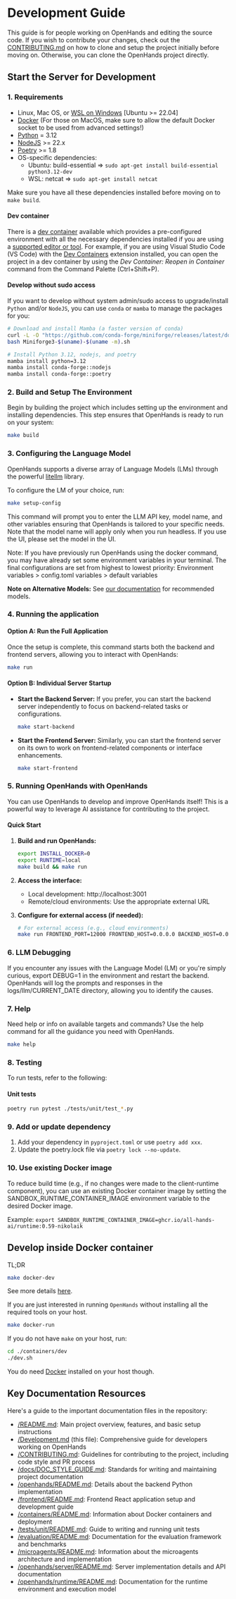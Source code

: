 # Development Guide

This guide is for people working on OpenHands and editing the source code.
If you wish to contribute your changes, check out the
[CONTRIBUTING.md](https://github.com/All-Hands-AI/OpenHands/blob/main/CONTRIBUTING.md)
on how to clone and setup the project initially before moving on. Otherwise,
you can clone the OpenHands project directly.

## Start the Server for Development

### 1. Requirements

- Linux, Mac OS, or [WSL on Windows](https://learn.microsoft.com/en-us/windows/wsl/install) [Ubuntu >= 22.04]
- [Docker](https://docs.docker.com/engine/install/) (For those on MacOS, make sure to allow the default Docker socket to be used from advanced settings!)
- [Python](https://www.python.org/downloads/) = 3.12
- [NodeJS](https://nodejs.org/en/download/package-manager) >= 22.x
- [Poetry](https://python-poetry.org/docs/#installing-with-the-official-installer) >= 1.8
- OS-specific dependencies:
  - Ubuntu: build-essential => `sudo apt-get install build-essential python3.12-dev`
  - WSL: netcat => `sudo apt-get install netcat`

Make sure you have all these dependencies installed before moving on to `make build`.

#### Dev container

There is a [dev container](https://containers.dev/) available which provides a
pre-configured environment with all the necessary dependencies installed if you
are using a [supported editor or tool](https://containers.dev/supporting). For
example, if you are using Visual Studio Code (VS Code) with the
[Dev Containers](https://marketplace.visualstudio.com/items?itemName=ms-vscode-remote.remote-containers)
extension installed, you can open the project in a dev container by using the
_Dev Container: Reopen in Container_ command from the Command Palette
(Ctrl+Shift+P).

#### Develop without sudo access

If you want to develop without system admin/sudo access to upgrade/install `Python` and/or `NodeJS`, you can use
`conda` or `mamba` to manage the packages for you:

```bash
# Download and install Mamba (a faster version of conda)
curl -L -O "https://github.com/conda-forge/miniforge/releases/latest/download/Miniforge3-$(uname)-$(uname -m).sh"
bash Miniforge3-$(uname)-$(uname -m).sh

# Install Python 3.12, nodejs, and poetry
mamba install python=3.12
mamba install conda-forge::nodejs
mamba install conda-forge::poetry
```

### 2. Build and Setup The Environment

Begin by building the project which includes setting up the environment and installing dependencies. This step ensures
that OpenHands is ready to run on your system:

```bash
make build
```

### 3. Configuring the Language Model

OpenHands supports a diverse array of Language Models (LMs) through the powerful [litellm](https://docs.litellm.ai) library.

To configure the LM of your choice, run:

```bash
make setup-config
```

This command will prompt you to enter the LLM API key, model name, and other variables ensuring that OpenHands is
tailored to your specific needs. Note that the model name will apply only when you run headless. If you use the UI,
please set the model in the UI.

Note: If you have previously run OpenHands using the docker command, you may have already set some environment
variables in your terminal. The final configurations are set from highest to lowest priority:
Environment variables > config.toml variables > default variables

**Note on Alternative Models:**
See [our documentation](https://docs.all-hands.dev/usage/llms) for recommended models.

### 4. Running the application

#### Option A: Run the Full Application

Once the setup is complete, this command starts both the backend and frontend servers, allowing you to interact with OpenHands:

```bash
make run
```

#### Option B: Individual Server Startup

- **Start the Backend Server:** If you prefer, you can start the backend server independently to focus on
backend-related tasks or configurations.

  ```bash
  make start-backend
  ```

- **Start the Frontend Server:** Similarly, you can start the frontend server on its own to work on frontend-related
components or interface enhancements.
  ```bash
  make start-frontend
  ```

### 5. Running OpenHands with OpenHands

You can use OpenHands to develop and improve OpenHands itself! This is a powerful way to leverage AI assistance for contributing to the project.

#### Quick Start

1. **Build and run OpenHands:**
   ```bash
   export INSTALL_DOCKER=0
   export RUNTIME=local
   make build && make run
   ```

2. **Access the interface:**
   - Local development: http://localhost:3001
   - Remote/cloud environments: Use the appropriate external URL

3. **Configure for external access (if needed):**
   ```bash
   # For external access (e.g., cloud environments)
   make run FRONTEND_PORT=12000 FRONTEND_HOST=0.0.0.0 BACKEND_HOST=0.0.0.0
   ```

### 6. LLM Debugging

If you encounter any issues with the Language Model (LM) or you're simply curious, export DEBUG=1 in the environment and restart the backend.
OpenHands will log the prompts and responses in the logs/llm/CURRENT_DATE directory, allowing you to identify the causes.

### 7. Help

Need help or info on available targets and commands? Use the help command for all the guidance you need with OpenHands.

```bash
make help
```

### 8. Testing

To run tests, refer to the following:

#### Unit tests

```bash
poetry run pytest ./tests/unit/test_*.py
```

### 9. Add or update dependency

1. Add your dependency in `pyproject.toml` or use `poetry add xxx`.
2. Update the poetry.lock file via `poetry lock --no-update`.

### 10. Use existing Docker image

To reduce build time (e.g., if no changes were made to the client-runtime component), you can use an existing Docker
container image by setting the SANDBOX_RUNTIME_CONTAINER_IMAGE environment variable to the desired Docker image.

Example: `export SANDBOX_RUNTIME_CONTAINER_IMAGE=ghcr.io/all-hands-ai/runtime:0.59-nikolaik`

## Develop inside Docker container

TL;DR

```bash
make docker-dev
```

See more details [here](./containers/dev/README.md).

If you are just interested in running `OpenHands` without installing all the required tools on your host.

```bash
make docker-run
```

If you do not have `make` on your host, run:

```bash
cd ./containers/dev
./dev.sh
```

You do need [Docker](https://docs.docker.com/engine/install/) installed on your host though.

## Key Documentation Resources

Here's a guide to the important documentation files in the repository:

- [/README.md](./README.md): Main project overview, features, and basic setup instructions
- [/Development.md](./Development.md) (this file): Comprehensive guide for developers working on OpenHands
- [/CONTRIBUTING.md](./CONTRIBUTING.md): Guidelines for contributing to the project, including code style and PR process
- [/docs/DOC_STYLE_GUIDE.md](./docs/DOC_STYLE_GUIDE.md): Standards for writing and maintaining project documentation
- [/openhands/README.md](./openhands/README.md): Details about the backend Python implementation
- [/frontend/README.md](./frontend/README.md): Frontend React application setup and development guide
- [/containers/README.md](./containers/README.md): Information about Docker containers and deployment
- [/tests/unit/README.md](./tests/unit/README.md): Guide to writing and running unit tests
- [/evaluation/README.md](./evaluation/README.md): Documentation for the evaluation framework and benchmarks
- [/microagents/README.md](./microagents/README.md): Information about the microagents architecture and implementation
- [/openhands/server/README.md](./openhands/server/README.md): Server implementation details and API documentation
- [/openhands/runtime/README.md](./openhands/runtime/README.md): Documentation for the runtime environment and execution model

